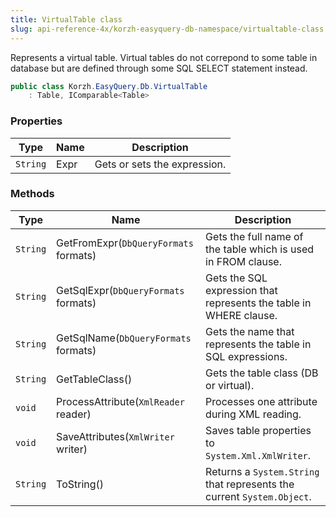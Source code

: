```yaml
---
title: VirtualTable class
slug: api-reference-4x/korzh-easyquery-db-namespace/virtualtable-class
---
```


Represents a virtual table.  Virtual tables do not correpond to some table in database but are defined through some SQL SELECT statement instead.
```csharp
public class Korzh.EasyQuery.Db.VirtualTable
    : Table, IComparable<Table>

```

### Properties

| Type | Name | Description | 
| --- | --- | --- | 
| `String` | Expr | Gets or sets the expression. | 


### Methods

| Type | Name | Description | 
| --- | --- | --- | 
| `String` | GetFromExpr(`DbQueryFormats` formats) | Gets the full name of the table which is used in FROM clause. | 
| `String` | GetSqlExpr(`DbQueryFormats` formats) | Gets the SQL expression that represents the table in WHERE clause. | 
| `String` | GetSqlName(`DbQueryFormats` formats) | Gets the name that represents the table in SQL expressions. | 
| `String` | GetTableClass() | Gets the table class (DB or virtual). | 
| `void` | ProcessAttribute(`XmlReader` reader) | Processes one attribute during XML reading. | 
| `void` | SaveAttributes(`XmlWriter` writer) | Saves table properties to `System.Xml.XmlWriter`. | 
| `String` | ToString() | Returns a `System.String` that represents the current `System.Object`. |